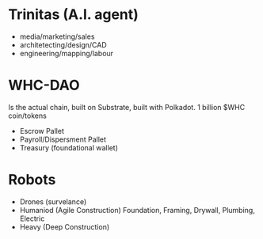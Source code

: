 # Trinitas (A.I. agent)
- media/marketing/sales
- architetecting/design/CAD
- engineering/mapping/labour

# WHC-DAO
Is the actual chain, built on Substrate, built with Polkadot.  1 billion $WHC coin/tokens
- Escrow Pallet
- Payroll/Dispersment Pallet
- Treasury (foundational wallet)

# Robots
- Drones (survelance)
- Humaniod (Agile Construction) Foundation, Framing, Drywall, Plumbing, Electric 
- Heavy (Deep Construction) 


